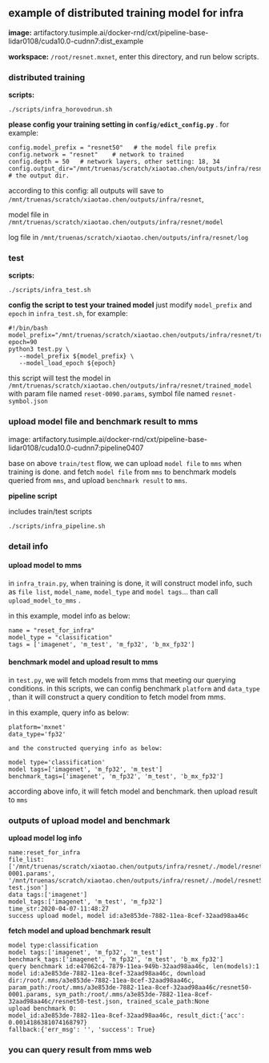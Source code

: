 ## example of distributed training model for infra

**image:** artifactory.tusimple.ai/docker-rnd/cxt/pipeline-base-lidar0108/cuda10.0-cudnn7:dist_example

**workspace:**  `/root/resnet.mxnet`, enter this directory, and run below scripts.

### distributed training

**scripts:** 

```shell
./scripts/infra_horovodrun.sh
```

**please config your training setting in  `config/edict_config.py`** . for example:

```shell
config.model_prefix = "resnet50"   # the model file prefix
config.network = "resnet"    # network to trained
config.depth = 50   # network layers, other setting: 18, 34
config.output_dir="/mnt/truenas/scratch/xiaotao.chen/outputs/infra/resnet"  # the output dir.
```

according to this config: all outputs will save to `/mnt/truenas/scratch/xiaotao.chen/outputs/infra/resnet`, 

model file in `/mnt/truenas/scratch/xiaotao.chen/outputs/infra/resnet/model`

log file in `/mnt/truenas/scratch/xiaotao.chen/outputs/infra/resnet/log`

### test

**scripts:**

```shell
./scripts/infra_test.sh
```

**config the script to test your trained model** just modify `model_prefix` and `epoch` in `infra_test.sh`, for example:

```shell
#!/bin/bash
model_prefix="/mnt/truenas/scratch/xiaotao.chen/outputs/infra/resnet/trained_model/resnet"
epoch=90
python3 test.py \
   --model_prefix ${model_prefix} \
   --model_load_epoch ${epoch}
```

this script will test the model in `/mnt/truenas/scratch/xiaotao.chen/outputs/infra/resnet/trained_model` with param file named `reset-0090.params`, symbol file named `resnet-symbol.json`


### upload model file and benchmark result to mms

image: artifactory.tusimple.ai/docker-rnd/cxt/pipeline-base-lidar0108/cuda10.0-cudnn7:pipeline0407

base on above  `train/test` flow,  we can upload `model file` to `mms`  when training is done. and fetch `model file` from `mms` to benchmark models queried from `mms`, and upload `benchmark result` to `mms`.

**pipeline script**

includes train/test scripts

```shell
./scripts/infra_pipeline.sh
```

### detail info

#### upload model to mms

in `infra_train.py`,  when training is done,  it will construct   model info, such as `file list`, `model_name`, `model_type` and `model tags`... than call `upload_model_to_mms` . 

in this example, model info as below:

```shell
name = "reset_for_infra"
model_type = "classification"
tags = ['imagenet', 'm_test', 'm_fp32', 'b_mx_fp32']
```

#### benchmark model and upload result to mms

in `test.py`,  we will fetch models from mms that meeting our querying conditions. in this scripts, we can config  benchmark `platform` and `data_type` , than it will construct a query condition to fetch model from mms.

in this example,  query info as below:

```shell
platform='mxnet'
data_type='fp32'

and the constructed querying info as below:

model type='classification'
model tags=['imagenet', 'm_fp32', 'm_test']
benchmark_tags=['imagenet', 'm_fp32', 'm_test', 'b_mx_fp32']
```

according above info, it will fetch model and benchmark. then upload result to `mms`

### outputs of upload model and benchmark

**upload model log info**

```shell
name:reset_for_infra
file_list:['/mnt/truenas/scratch/xiaotao.chen/outputs/infra/resnet/./model/resnet50-0001.params', '/mnt/truenas/scratch/xiaotao.chen/outputs/infra/resnet/./model/resnet50-test.json']
data tags:['imagenet']
model_tags:['imagenet', 'm_test', 'm_fp32']
time_str:2020-04-07-11:48:27
success upload model, model id:a3e853de-7882-11ea-8cef-32aad98aa46c
```

**fetch model and upload benchmark result**

```shell
model type:classification
model tags:['imagenet', 'm_fp32', 'm_test']
benchmark_tags:['imagenet', 'm_fp32', 'm_test', 'b_mx_fp32']
query benchmark id:e47062c4-7879-11ea-949b-32aad98aa46c, len(models):1
model id:a3e853de-7882-11ea-8cef-32aad98aa46c, download dir:/root/.mms/a3e853de-7882-11ea-8cef-32aad98aa46c, param_path:/root/.mms/a3e853de-7882-11ea-8cef-32aad98aa46c/resnet50-0001.params, sym_path:/root/.mms/a3e853de-7882-11ea-8cef-32aad98aa46c/resnet50-test.json, trained_scale_path:None
upload benchmark 0:
model_id:a3e853de-7882-11ea-8cef-32aad98aa46c, result_dict:{'acc': 0.0014186381074168797}
fallback:{'err_msg': '', 'success': True}
```

### you can query result from mms web
